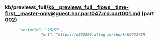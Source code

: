 ### kb/previews_full/kb__previews_full__flows__time-first__master-only@guest.har.part047.md.part001.md (part 002)

```md
      "scriptId": "15257",
                "url": "https://n958200.alteg.io/chunk-KO722YSM.
```

```
